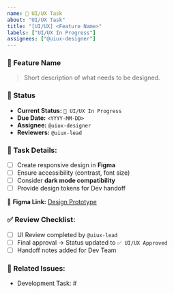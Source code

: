 ```yaml
---
name: 🎨 UI/UX Task
about: "UI/UX Task"
title: "[UI/UX] <Feature Name>"
labels: ["UI/UX In Progress"]
assignees: ["@uiux-designer"]
---
```


### 🎯 Feature Name

> Short description of what needs to be designed.

### 📌 Status

- **Current Status:** `🎨 UI/UX In Progress`
- **Due Date:** `<YYYY-MM-DD>`
- **Assignee:** `@uiux-designer`
- **Reviewers:** `@uiux-lead`

### 🔹 Task Details:

- [ ] Create responsive design in **Figma**
- [ ] Ensure accessibility (contrast, font size)
- [ ] Consider **dark mode compatibility**
- [ ] Provide design tokens for Dev handoff

🔗 **Figma Link:** [Design Prototype](#)

### ✅ Review Checklist:

- [ ] UI Review completed by `@uiux-lead`
- [ ] Final approval → Status updated to `✅ UI/UX Approved`
- [ ] Handoff notes added for Dev Team

### 🔗 Related Issues:

- Development Task: #<Dev Issue Number>

